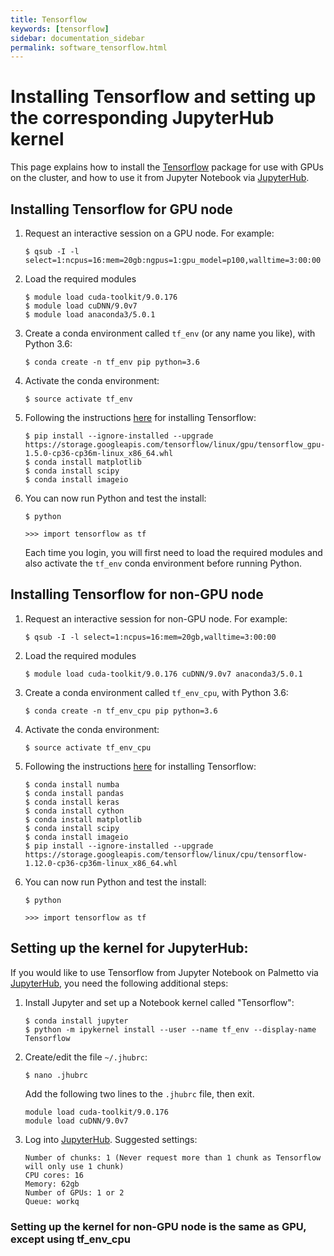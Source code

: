 ```yaml
---
title: Tensorflow
keywords: [tensorflow]
sidebar: documentation_sidebar
permalink: software_tensorflow.html
---
```


# Installing Tensorflow and setting up the corresponding JupyterHub kernel

This page explains how to install the [Tensorflow](https://www.tensorflow.org/)
package for use with GPUs on the cluster,
and how to use it from Jupyter Notebook via [JupyterHub](https://www.palmetto.clemson.edu/palmetto/jupyterhub_index.html).

## Installing Tensorflow for GPU node

1. Request an interactive session on a GPU node. For example:

   ```
   $ qsub -I -l select=1:ncpus=16:mem=20gb:ngpus=1:gpu_model=p100,walltime=3:00:00
   ```

1. Load the required modules

   ```
   $ module load cuda-toolkit/9.0.176
   $ module load cuDNN/9.0v7
   $ module load anaconda3/5.0.1
   ```

1. Create a conda environment called `tf_env` (or any name you like), with Python 3.6:

   ```
   $ conda create -n tf_env pip python=3.6
   ```

1. Activate the conda environment:

   ```
   $ source activate tf_env
   ```

1. Following the instructions [here](https://www.tensorflow.org/install/install_linux#installing_with_anaconda) for installing Tensorflow:

   ```
   $ pip install --ignore-installed --upgrade https://storage.googleapis.com/tensorflow/linux/gpu/tensorflow_gpu-1.5.0-cp36-cp36m-linux_x86_64.whl
   $ conda install matplotlib
   $ conda install scipy
   $ conda install imageio
   ```

1. You can now run Python and test the install:

   ```
   $ python

   >>> import tensorflow as tf
   ```

   Each time you login, you will first need to load the required modules
   and also activate the `tf_env` conda environment before
   running Python.

## Installing Tensorflow for non-GPU node

1. Request an interactive session for non-GPU node. For example:

   ```
   $ qsub -I -l select=1:ncpus=16:mem=20gb,walltime=3:00:00
   ```

1. Load the required modules

   ```
   $ module load cuda-toolkit/9.0.176 cuDNN/9.0v7 anaconda3/5.0.1
   ```

1. Create a conda environment called `tf_env_cpu`, with Python 3.6:

   ```
   $ conda create -n tf_env_cpu pip python=3.6
   ```

1. Activate the conda environment:

   ```
   $ source activate tf_env_cpu
   ```

1. Following the instructions [here](https://www.tensorflow.org/install/install_linux#installing_with_anaconda) for installing Tensorflow:

   ```
   $ conda install numba
   $ conda install pandas
   $ conda install keras
   $ conda install cython
   $ conda install matplotlib
   $ conda install scipy
   $ conda install imageio   
   $ pip install --ignore-installed --upgrade https://storage.googleapis.com/tensorflow/linux/cpu/tensorflow-1.12.0-cp36-cp36m-linux_x86_64.whl   
   ```

1. You can now run Python and test the install:

   ```
   $ python

   >>> import tensorflow as tf
   ```
   
## Setting up the kernel for JupyterHub:

If you would like to use Tensorflow from Jupyter Notebook on Palmetto via
[JupyterHub](palmetto.clemson.edu/jupyterhub), you need the following additional steps:

1. Install Jupyter and set up a Notebook kernel called "Tensorflow":

   ```
   $ conda install jupyter
   $ python -m ipykernel install --user --name tf_env --display-name Tensorflow
   ```

1. Create/edit the file `~/.jhubrc`:

   ```
   $ nano .jhubrc
   ```

   Add the following two lines to the `.jhubrc` file, then exit.

   ```
   module load cuda-toolkit/9.0.176
   module load cuDNN/9.0v7
   ```

1. Log into [JupyterHub](https://www.palmetto.clemson.edu/jupyterhub). Suggested settings:

   ```
   Number of chunks: 1 (Never request more than 1 chunk as Tensorflow will only use 1 chunk)
   CPU cores: 16
   Memory: 62gb
   Number of GPUs: 1 or 2
   Queue: workq
   ```

### Setting up the kernel for non-GPU node is the same as GPU, except using tf_env_cpu
